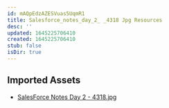 ```yaml
---
id: mAQpEdzAZESVuas5UqmR1
title: Salesforce_notes_day_2_ _4318 Jpg Resources
desc: ''
updated: 1645225706410
created: 1645225706410
stub: false
isDir: true
---
```

## Imported Assets
- [SalesForce Notes Day 2 - 4318.jpg](/assets/salesforce-notes-day-2---4318.jpg)
